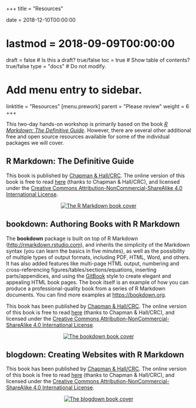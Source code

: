 +++
title = "Resources"

date = 2018-12-10T00:00:00
# lastmod = 2018-09-09T00:00:00

draft = false  # Is this a draft? true/false
toc = true  # Show table of contents? true/false
type = "docs"  # Do not modify.

# Add menu entry to sidebar.
linktitle = "Resources"
[menu.prework]
  parent = "Please review"
  weight = 6
+++

This two-day hands-on workshop is primarily based on the book [*R Markdown: The Definitive Guide*](https://bookdown.org/yihui/rmarkdown/). However, there are several other additional free and open source resources available for some of the individual packages we will cover.

## R Markdown: The Definitive Guide

<!--
![](/img/cover.png)
```{r include = FALSE}
knitr::include_graphics("/img/cover.png")
```
-->


This book is published by [Chapman & Hall/CRC](https://www.crcpress.com/p/book/9781138359338). The online version of this book is free to read [here](https://bookdown.org/yihui/rmarkdown/) (thanks to Chapman & Hall/CRC), and licensed under the [Creative Commons Attribution-NonCommercial-ShareAlike 4.0 International License](http://creativecommons.org/licenses/by-nc-sa/4.0/).

<p style="text-align: center;"><a href="https://bookdown.org/yihui/rmarkdown/" target="_blank"><img src="/img/cover.png" alt="The R Markdown book cover" /></a></p>



## bookdown: Authoring Books with R Markdown

The **bookdown** package is built on top of R Markdown (http://rmarkdown.rstudio.com), and inherits the simplicity of the Markdown syntax (you can learn the basics in five minutes), as well as the possibility of multiple types of output formats, including PDF, HTML, Word, and others. It has also added features like multi-page HTML output, numbering and cross-referencing figures/tables/sections/equations, inserting parts/appendices, and using the [GitBook](https://www.gitbook.com) style to create elegant and appealing HTML book pages. The book itself is an example of how you can produce a professional-quality book from a series of R Markdown documents. You can find more examples at https://bookdown.org.


This book has been published by [Chapman & Hall/CRC](https://www.crcpress.com/product/isbn/9781138700109). The online version of this book is free to read [here](https://bookdown.org/yihui/bookdown/) (thanks to Chapman & Hall/CRC), and licensed under the [Creative Commons Attribution-NonCommercial-ShareAlike 4.0 International License](http://creativecommons.org/licenses/by-nc-sa/4.0/).

<p style="text-align: center;"><a href="https://bookdown.org/yihui/bookdown/" target="_blank"><img src="/img/bookdown-cover.jpg" alt="The bookdown book cover" /></a></p>



## blogdown: Creating Websites with R Markdown

<!-- GVW: feels strange not to have some description of the blogdown book like the descriptions above. -->

This book has been published by [Chapman & Hall/CRC](https://www.crcpress.com/blogdown-Creating-Websites-with-R-Markdown/Xie-Hill-Thomas/p/book/9780815363729). The online version of this book is free to read [here](https://bookdown.org/yihui/blogdown/) (thanks to Chapman & Hall/CRC), and licensed under the [Creative Commons Attribution-NonCommercial-ShareAlike 4.0 International License](http://creativecommons.org/licenses/by-nc-sa/4.0/).

<p style="text-align: center;"><a href="https://bookdown.org/yihui/blogdown/" target="_blank"><img src="/img/blogdown-cover.png" alt="The blogdown book cover" /></a></p>



